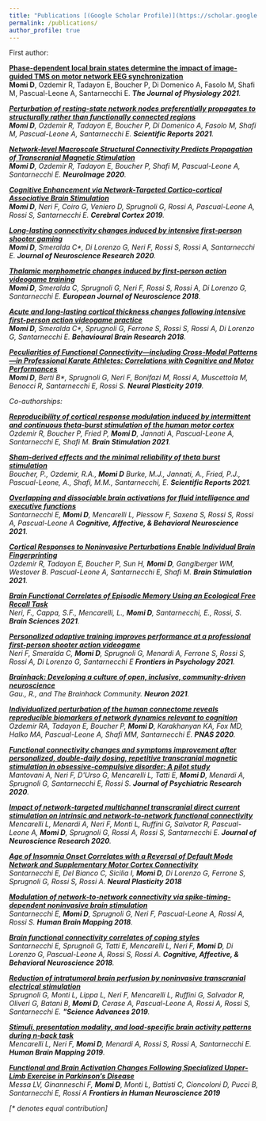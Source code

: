 ```yaml
---
title: "Publications [(Google Scholar Profile)](https://scholar.google.com/citations?user=I-BACCgAAAAJ&hl=en)"
permalink: /publications/
author_profile: true
---
```

First author:

<b>[Phase-dependent local brain states determine the impact of image-guided TMS on motor network EEG synchronization](https://davi1990.github.io/publications/J_Physiol)</b> <br>
<b>Momi D</b>, Ozdemir R, Tadayon E, Boucher P, Di Domenico A, Fasolo M, Shafi M, Pascual-Leone A, Santarnecchi E.
<i><b>The Journal of Physiology 2021</b>.

<b>[Perturbation of resting-state network nodes preferentially propagates to structurally rather than functionally connected regions](https://davi1990.github.io/publications/SciRep)</b> <br>
<b>Momi D</b>, Ozdemir R, Tadayon E, Boucher P, Di Domenico A, Fasolo M, Shafi M, Pascual-Leone A, Santarnecchi E.
<i><b>Scientific Reports 2021</b>.

<b>[Network-level Macroscale Structural Connectivity Predicts Propagation of Transcranial Magnetic Stimulation](https://davi1990.github.io/publications/NeuroImage)</b> <br>
<b>Momi D</b>, Ozdemir R, Tadayon E, Boucher P, Shafi M, Pascual-Leone A, Santarnecchi E.
<i><b>NeuroImage 2020</b>.

<b>[Cognitive Enhancement via Network-Targeted Cortico-cortical Associative Brain Stimulation](https://davi1990.github.io/publications/Cerebral_Cortex)</b> <br>
<b>Momi D</b>, Neri F, Coiro G, Veniero D, Sprugnoli G, Rossi A, Pascual-Leone A, Rossi S, Santarnecchi E.
<i><b>Cerebral Cortex 2019</b>.

<b>[Long-lasting connectivity changes induced by intensive first-person shooter gaming](https://davi1990.github.io/publications/BIB)</b> <br>
<b>Momi D</b>, Smeralda C\*, Di Lorenzo G, Neri F, Rossi S, Rossi A, Santarnecchi E.
<i><b>Journal of Neuroscience Research 2020</b>.

<b>[Thalamic morphometric changes induced by first‐person action videogame training](https://davi1990.github.io/publications/EJN)</b> <br>
<b>Momi D</b>, Smeralda C, Sprugnoli G, Neri F, Rossi S, Rossi A, Di Lorenzo G, Santarnecchi E.
<i><b>European Journal of Neuroscience 2018</b>.

<b>[Acute and long-lasting cortical thickness changes following intensive first-person action videogame practice](https://davi1990.github.io/publications/BBR)</b> <br>
<b>Momi D</b>, Smeralda C\*, Sprugnoli G, Ferrone S, Rossi S, Rossi A, Di Lorenzo G, Santarnecchi E.
<i><b>Behavioural Brain Research 2018</b>.

<b>[Peculiarities of Functional Connectivity—including Cross-Modal Patterns—in Professional Karate Athletes: Correlations with Cognitive and Motor Performances](https://davi1990.github.io/publications/NP)</b> <br>
<b>Momi D</b>, Berti B\*, Sprugnoli G, Neri F, Bonifazi M, Rossi A, Muscettola M, Benocci R, Santarnecchi E, Rossi S.
<i><b>Neural Plasticity 2019</b>.


Co-authorships:

<b>[Reproducibility of cortical response modulation induced by intermittent and continuous theta-burst stimulation of the human motor cortex](https://davi1990.github.io/publications/Brain_Stimul_2)</b> <br>
Ozdemir R, Boucher P, Fried P, <b>Momi D</b>, Jannati A, Pascual-Leone A, Santarnecchi E, Shafi M.
<i><b>Brain Stimulation 2021</b>.

<b>[Sham-derived effects and the minimal reliability of theta burst stimulation](https://davi1990.github.io/publications/SciRep2)</b> <br>
Boucher, P., Ozdemir, R.A., <b>Momi D</b> Burke, M.J., Jannati, A., Fried, P.J., Pascual-Leone, A., Shafi, M.M., Santarnecchi, E.
<i><b>Scientific Reports 2021</b>.

<b>[Overlapping and dissociable brain activations for fluid intelligence and executive functions](https://davi1990.github.io/publications/CABN_2)</b> <br>
Santarnecchi E, <b>Momi D</b>, Mencarelli L, Plessow F, Saxena S, Rossi S, Rossi A, Pascual-Leone A
<i><b>Cognitive, Affective, & Behavioral Neuroscience 2021</b>.

<b>[Cortical Responses to Noninvasive Perturbations Enable Individual Brain Fingerprinting](https://davi1990.github.io/publications/Brain_Stimul)</b> <br>
Ozdemir R, Tadayon E, Boucher P, Sun H, <b>Momi D</b>, Ganglberger WM, Westover B. Pascual-Leone A, Santarnecchi E, Shafi M.
<i><b>Brain Stimulation 2021</b>.

<b>[Brain Functional Correlates of Episodic Memory Using an Ecological Free Recall Task](https://davi1990.github.io/publications/Brain_Sciences)</b> <br>
Neri, F., Cappa, S.F., Mencarelli, L., <b>Momi D</b>, Santarnecchi, E., Rossi, S.
<i><b>Brain Sciences 2021</b>.

<b>[Personalized adaptive training improves performance at a professional first-person shooter action videogame](https://davi1990.github.io/publications/Front_Psychol)</b> <br>
Neri F, Smeralda C, <b>Momi D</b>, Sprugnoli G, Menardi A, Ferrone S, Rossi S, Rossi A, Di Lorenzo G, Santarnecchi E
<i><b>Frontiers in Psychology 2021</b>.

<b>[Brainhack: Developing a culture of open, inclusive, community-driven neuroscience](https://davi1990.github.io/publications/Neuron)</b> <br>
Gau., R., and The Brainhack Community.
<i><b>Neuron  2021</b>.

<b>[Individualized perturbation of the human connectome reveals reproducible biomarkers of network dynamics relevant to cognition](https://davi1990.github.io/publications/PNAS)</b> <br>
Ozdemir RA, Tadayon E, Boucher P, <b>Momi D</b>, Karakhanyan KA, Fox MD, Halko MA, Pascual-Leone A, Shafi MM, Santarnecchi E.
<i><b>PNAS 2020</b>.

<b>[Functional connectivity changes and symptoms improvement after personalized, double-daily dosing, repetitive transcranial magnetic stimulation in obsessive-compulsive disorder: A pilot study](https://davi1990.github.io/publications/JoNR2)</b> <br>
Mantovani A, Neri F, D'Urso G, Mencarelli L, Tatti E, <b>Momi D</b>, Menardi A, Sprugnoli G, Santarnecchi E, Rossi S.
<i><b>Journal of Psychiatric Research 2020</b>.

<b>[Impact of network‐targeted multichannel transcranial direct current stimulation on intrinsic and network‐to‐network functional connectivity](https://davi1990.github.io/publications/JoNR)</b> <br>
Mencarelli L, Menardi A, Neri F, Monti L, Ruffini G, Salvator R, Pascual-Leone A, <b>Momi D</b>, Sprugnoli G, Rossi A, Rossi S, Santarnecchi E.
<i><b>Journal of Neuroscience Research 2020</b>.

<b>[Age of Insomnia Onset Correlates with a Reversal of Default Mode Network and Supplementary Motor Cortex Connectivity](https://davi1990.github.io/publications/NP2)</b> <br>
Santarnecchi E, Del Bianco C, Sicilia I, <b>Momi D</b>, Di Lorenzo G, Ferrone S, Sprugnoli G, Rossi S, Rossi A.
<i><b>Neural Plasticity 2018</b>

<b>[Modulation of network‐to‐network connectivity via spike‐timing‐dependent noninvasive brain stimulation](https://davi1990.github.io/publications/HBM)</b> <br>
Santarnecchi E, <b>Momi D</b>, Sprugnoli G, Neri F, Pascual-Leone A, Rossi A, Rossi S.
<i><b>Human Brain Mapping 2018</b>.

<b>[Brain functional connectivity correlates of coping styles](https://davi1990.github.io/publications/CABN)</b> <br>
Santarnecchi E, Sprugnoli G, Tatti E, Mencarelli L, Neri F, <b>Momi D</b>, Di Lorenzo G, Pascual-Leone A, Rossi S, Rossi A.
<i><b>Cognitive, Affective, & Behavioral Neuroscience 2018</b>.

<b>[Reduction of intratumoral brain perfusion by noninvasive transcranial electrical stimulation](https://davi1990.github.io/publications/SA)</b><br>
Sprugnoli G, Monti L, Lippa L, Neri F, Mencarelli L, Ruffini G, Salvador R, Oliveri G, Batani B, <b>Momi D</b>, Cerase A, Pascual-Leone A, Rossi A, Rossi S, Santarnecchi E.
<i><b>"Science Advances 2019</b>.

<b>[Stimuli, presentation modality, and load‐specific brain activity patterns during n‐back task](https://davi1990.github.io/publications/HBM2)</b> <br>
Mencarelli L, Neri F, <b>Momi D</b>, Menardi A, Rossi S, Rossi A, Santarnecchi E.
<i><b>Human Brain Mapping 2019</b>.

<b>[Functional and Brain Activation Changes Following Specialized Upper-Limb Exercise in Parkinson’s Disease](https://davi1990.github.io/publications/FHN)</b><br>
Messa LV, Ginanneschi F, <b>Momi D</b>, Monti L, Battisti C, Cioncoloni D, Pucci B, Santarnecchi E, Rossi A
<i><b>Frontiers in Human Neuroscience 2019</b>






[\* denotes equal contribution]
